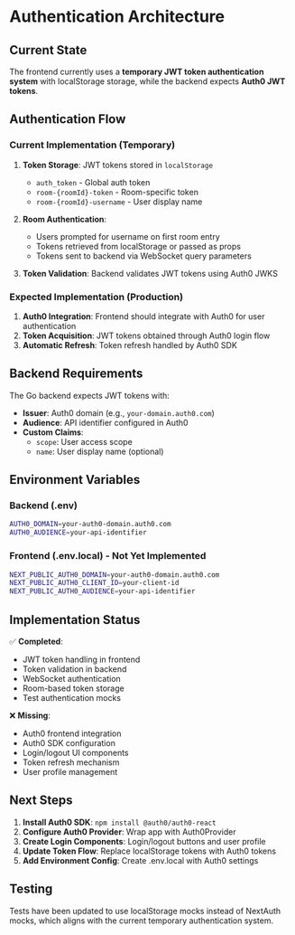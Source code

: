# Authentication Architecture

## Current State

The frontend currently uses a **temporary JWT token authentication system** with localStorage storage, while the backend expects **Auth0 JWT tokens**.

## Authentication Flow

### Current Implementation (Temporary)
1. **Token Storage**: JWT tokens stored in `localStorage`
   - `auth_token` - Global auth token
   - `room-{roomId}-token` - Room-specific token
   - `room-{roomId}-username` - User display name

2. **Room Authentication**: 
   - Users prompted for username on first room entry
   - Tokens retrieved from localStorage or passed as props
   - Tokens sent to backend via WebSocket query parameters

3. **Token Validation**: Backend validates JWT tokens using Auth0 JWKS

### Expected Implementation (Production)
1. **Auth0 Integration**: Frontend should integrate with Auth0 for user authentication
2. **Token Acquisition**: JWT tokens obtained through Auth0 login flow
3. **Automatic Refresh**: Token refresh handled by Auth0 SDK

## Backend Requirements

The Go backend expects JWT tokens with:
- **Issuer**: Auth0 domain (e.g., `your-domain.auth0.com`)
- **Audience**: API identifier configured in Auth0
- **Custom Claims**: 
  - `scope`: User access scope
  - `name`: User display name (optional)

## Environment Variables

### Backend (.env)
```bash
AUTH0_DOMAIN=your-auth0-domain.auth0.com
AUTH0_AUDIENCE=your-api-identifier
```

### Frontend (.env.local) - Not Yet Implemented
```bash
NEXT_PUBLIC_AUTH0_DOMAIN=your-auth0-domain.auth0.com
NEXT_PUBLIC_AUTH0_CLIENT_ID=your-client-id
NEXT_PUBLIC_AUTH0_AUDIENCE=your-api-identifier
```

## Implementation Status

✅ **Completed**:
- JWT token handling in frontend
- Token validation in backend
- WebSocket authentication
- Room-based token storage
- Test authentication mocks

❌ **Missing**:
- Auth0 frontend integration
- Auth0 SDK configuration
- Login/logout UI components
- Token refresh mechanism
- User profile management

## Next Steps

1. **Install Auth0 SDK**: `npm install @auth0/auth0-react`
2. **Configure Auth0 Provider**: Wrap app with Auth0Provider
3. **Create Login Components**: Login/logout buttons and user profile
4. **Update Token Flow**: Replace localStorage tokens with Auth0 tokens
5. **Add Environment Config**: Create .env.local with Auth0 settings

## Testing

Tests have been updated to use localStorage mocks instead of NextAuth mocks, which aligns with the current temporary authentication system.
